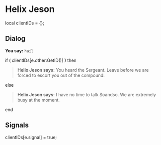 # Helix Jeson
local clientIDs = {};

## Dialog


**You say:** `hail`






if ( clientIDs[e.other:GetID()] ) then



>**Helix Jeson says:** You heard the Sergeant. Leave before we are forced to escort you out of the compound.


else



>**Helix Jeson says:** I have no time to talk Soandso. We are extremely busy at the moment.

end


## Signals

clientIDs[e.signal] = true;